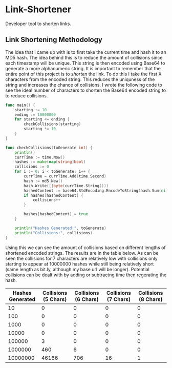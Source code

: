 # Link-Shortener
Developer tool to shorten links.

## Link Shortening Methodology
The idea that I came up with is to first take the current time and hash it to an MD5 hash. The idea behind this is to reduce the amount of collisions since each timestamp will be unique. This string is then encoded using Base64 to generate a more alphanumeric string. It is important to remember that the entire point of this project is to *shorten* the link. To do this I take the first X characters from the encoded string. This reduces the uniquness of the string and increases the chance of collisions. I wrote the following code to see the ideal number of characters to shorten the Base64 encoded string to to reduce collisions.
```go
func main() {
	starting := 10
	ending := 10000000
	for starting <= ending {
		checkCollisions(starting)
		starting *= 10
	}
}

func checkCollisions(toGenerate int) {
	println()
	currTime := time.Now()
	hashes := make(map[string]bool)
	collisions := 0
	for i := 0; i < toGenerate; i++ {
		currTime = currTime.Add(time.Second)
		hash := md5.New()
		hash.Write([]byte(currTime.String()))
		hashedContent := base64.StdEncoding.EncodeToString(hash.Sum(nil))[0:6]
		if hashes[hashedContent] {
			collisions++
		}

		hashes[hashedContent] = true
	}

	println("Hashes Generated:", toGenerate)
	println("Collisions:", collisions)
}

```

Using this we can see the amount of collisions based on different lengths of shortened encoded strings. The results are in the table below. As can be seen the collisions for 7 characters are relatively low with collisions only starting to appear at 10000000 hashes while still being relatively short (same length as bit.ly, although my base url will be longer). Potential collisions can be dealt with by adding or subtractng time then regerating the hash.

|Hashes Generated|Collisions (5 Chars)|Collisions (6 Chars)|Collisions (7 Chars)|Collisions (8 Chars)|
|---|---|---|---|---|
|10|0|0|0|0|
|100|0|0|0|0|
|1000|0|0|0|0|
|10000|0|0|0|0|
|100000|3|0|0|0|
|1000000|460|6|0|0|
|10000000|46166|706|16|1|
